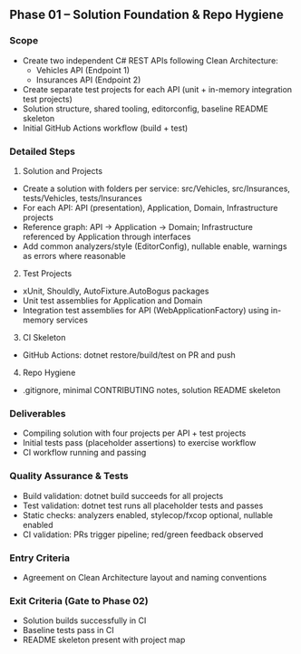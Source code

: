 ## Phase 01 – Solution Foundation & Repo Hygiene

### Scope
- Create two independent C# REST APIs following Clean Architecture:
  - Vehicles API (Endpoint 1)
  - Insurances API (Endpoint 2)
- Create separate test projects for each API (unit + in-memory integration test projects)
- Solution structure, shared tooling, editorconfig, baseline README skeleton
- Initial GitHub Actions workflow (build + test)

### Detailed Steps
1) Solution and Projects
- Create a solution with folders per service: src/Vehicles, src/Insurances, tests/Vehicles, tests/Insurances
- For each API: API (presentation), Application, Domain, Infrastructure projects
- Reference graph: API -> Application -> Domain; Infrastructure referenced by Application through interfaces
- Add common analyzers/style (EditorConfig), nullable enable, warnings as errors where reasonable

2) Test Projects
- xUnit, Shouldly, AutoFixture.AutoBogus packages
- Unit test assemblies for Application and Domain
- Integration test assemblies for API (WebApplicationFactory) using in-memory services

3) CI Skeleton
- GitHub Actions: dotnet restore/build/test on PR and push

4) Repo Hygiene
- .gitignore, minimal CONTRIBUTING notes, solution README skeleton

### Deliverables
- Compiling solution with four projects per API + test projects
- Initial tests pass (placeholder assertions) to exercise workflow
- CI workflow running and passing

### Quality Assurance & Tests
- Build validation: dotnet build succeeds for all projects
- Test validation: dotnet test runs all placeholder tests and passes
- Static checks: analyzers enabled, stylecop/fxcop optional, nullable enabled
- CI validation: PRs trigger pipeline; red/green feedback observed

### Entry Criteria
- Agreement on Clean Architecture layout and naming conventions

### Exit Criteria (Gate to Phase 02)
- Solution builds successfully in CI
- Baseline tests pass in CI
- README skeleton present with project map

